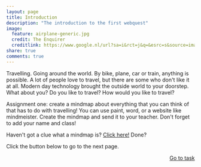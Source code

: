 ```yaml
---
layout: page
title: Introduction
description: "The introduction to the first webquest"
image:
  feature: airplane-generic.jpg
  credit: The Enquirer
  creditlink: https://www.google.nl/url?sa=i&rct=j&q=&esrc=s&source=images&cd=&cad=rja&uact=8&ved=0CAcQjRxqFQoTCN6Wmr2W6sgCFUHbGgod9CIMcg&url=http%3A%2F%2Fwww.theinquirer.net%2Finquirer%2Fnews%2F2372645%2Feuropean-flyers-can-phone-tweet-poke-browse-and-play-throughout-a-flight&psig=AFQjCNHZBLQvM-KmSjqOwfBQHf7KeXeE8w&ust=1446293707219806
share: true
comments: true
---
```

Travelling. Going around the world. By bike, plane, car or train, anything is possible. A lot of people love to travel, but there are some who don't like it at all. Modern day technology brought the outside world to your doorstep. What about you? Do you like to travel? How would you like to travel?

Assignment one:  create a mindmap about everything that you can think of that has to do with travelling! You can use paint, word, or a website like mindmeister. Create the mindmap and send it to your teacher. Don't forget to add your name and class!

Haven't got a clue what a mindmap is? <a href="www.mindmapping.com/nl">Click here!</a>
Done?

Click the button below to go to the next page.



<div style="float: right"> 
<a href="{{ site.url }}/webquest/commerce/webquest-1/task-1/" class="btn">Go to task</a>
</div>
